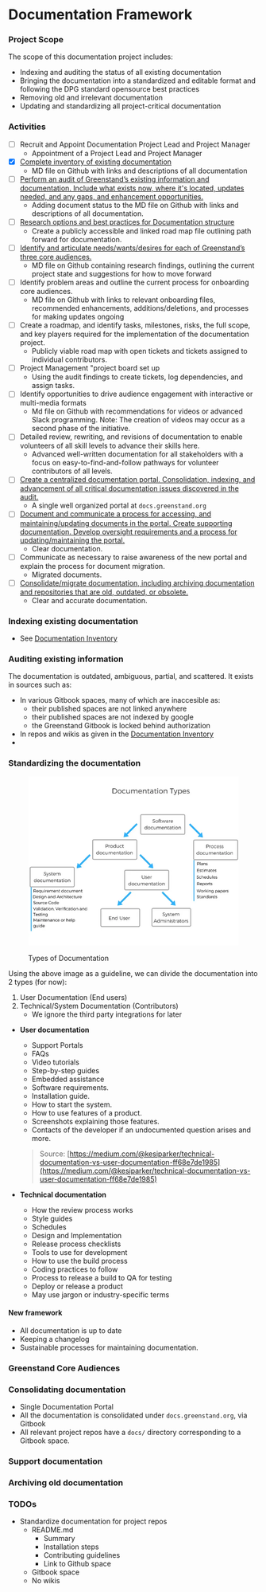 # Documentation Framework

### Project Scope

The scope of this documentation project includes:

* Indexing and auditing the status of all existing documentation
* Bringing the documentation into a standardized and editable format and following the DPG standard opensource best practices
* Removing old and irrelevant documentation
* Updating and standardizing all project-critical documentation

### Activities

* [ ] Recruit and Appoint Documentation Project Lead and Project Manager
  * Appointment of a Project Lead and Project Manager
* [x] [Complete inventory of existing documentation](documentation-framework.md#indexing-existing-documentation)&#x20;
  * MD file on Github with links and descriptions of all documentation
* [ ] [Perform an audit of Greenstand’s existing information and documentation. Include what exists now, where it's located, updates needed, and any gaps, and enhancement opportunities.](documentation-framework.md#auditing-existing-information)
  * Adding document status to the MD file on Github with links and descriptions of all documentation.
* [ ] [Research options and best practices for Documentation structure](documentation-framework.md#standardizing-the-documentation)
  * Create a publicly accessible and linked road map file outlining path forward for documentation.
* [ ] [Identify and articulate needs/wants/desires for each of Greenstand’s three core audiences.](documentation-framework.md#greenstand-core-audiences)
  * MD file on Github containing research findings, outlining the current project state and suggestions for how to move forward
* [ ] Identify problem areas and outline the current process for onboarding core audiences.
  * MD file on Github with links to relevant onboarding files, recommended enhancements, additions/deletions, and processes for making updates ongoing
* [ ] Create a roadmap, and identify tasks, milestones, risks, the full scope, and key players required for the implementation of the documentation project.
  * Publicly viable road map with open tickets and tickets assigned to individual contributors.
* [ ] Project Management "project board set up
  * Using the audit findings to create tickets, log dependencies, and assign tasks.
* [ ] Identify opportunities to drive audience engagement with interactive or multi-media formats
  * Md file on Github with recommendations for videos or advanced Slack programming. Note: The creation of videos may occur as a second phase of the initiative.
* [ ] Detailed review, rewriting, and revisions of documentation to enable volunteers of all skill levels to advance their skills here.
  * Advanced well-written documentation for all stakeholders with a focus on easy-to-find-and-follow pathways for volunteer contributors of all levels.
* [ ] [Create a centralized documentation portal. Consolidation, indexing, and advancement of all critical documentation issues discovered in the audit.](documentation-framework.md#consolidating-documentation)
  * A single well organized portal at `docs.greenstand.org`
* [ ] [Document and communicate a process for accessing, and maintaining/updating documents in the portal. Create supporting documentation. Develop oversight requirements and a process for updating/maintaining the portal.](documentation-framework.md#support-documentation)
  * Clear documentation.
* [ ] Communicate as necessary to raise awareness of the new portal and explain the process for document migration.
  * Migrated documents.
* [ ] [Consolidate/migrate documentation, including archiving documentation and repositories that are old, outdated, or obsolete.](documentation-framework.md#archiving-old-documentation)
  * Clear and accurate documentation.

### Indexing existing documentation

* See [Documentation Inventory](documentation-inventory.md)

### Auditing existing information

The documentation is outdated, ambiguous, partial, and scattered. It exists in sources such as:

* In various Gitbook spaces, many of which are inaccesible as:
  * their published spaces are not linked anywhere
  * their published spaces are not indexed by google
  * the Greenstand Gitbook is locked behind authorization
* In repos and wikis as given in the [Documentation Inventory](documentation-inventory.md)
*

### Standardizing the documentation

<figure><img src=".gitbook/assets/img.png" alt=""><figcaption><p>Types of Documentation</p></figcaption></figure>

Using the above image as a guideline, we can divide the documentation into 2 types (for now):

1. User Documentation (End users)
2. Technical/System Documentation (Contributors)
   * We ignore the third party integrations for later

*   **User documentation**

    * Support Portals
    * FAQs
    * Video tutorials
    * Step-by-step guides
    * Embedded assistance
    * Software requirements.
    * Installation guide.
    * How to start the system.
    * How to use features of a product.
    * Screenshots explaining those features.
    * Contacts of the developer if an undocumented question arises and more.

    > Source: [https://medium.com/@kesiparker/technical-documentation-vs-user-documentation-ff68e7de1985](https://medium.com/@kesiparker/technical-documentation-vs-user-documentation-ff68e7de1985)
* **Technical documentation**
  * How the review process works
  * Style guides
  * Schedules
  * Design and Implementation
  * Release process checklists
  * Tools to use for development
  * How to use the build process
  * Coding practices to follow
  * Process to release a build to QA for testing
  * Deploy or release a product
  * May use jargon or industry-specific terms

#### New framework

* All documentation is up to date
* Keeping a changelog
* Sustainable processes for maintaining documentation.

### Greenstand Core Audiences

### Consolidating documentation

* Single Documentation Portal
* All the documentation is consolidated under `docs.greenstand.org`, via Gitbook
* All relevant project repos have a `docs/` directory corresponding to a Gitbook space.

### Support documentation

### Archiving old documentation

### TODOs

* Standardize documentation for project repos
  * README.md
    * Summary
    * Installation steps
    * Contributing guidelines
    * Link to Github space
  * Gitbook space
  * No wikis

